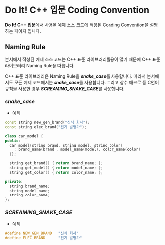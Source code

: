 # Do It! C++ 입문 Coding Convention
**Do It! C++ 입문**에서 사용된 예제 소스 코드에 적용된 Conding Convention을 설명하는 페이지 입니다.
## Naming Rule
본서에서 작성된 예제 소스 코드는 C++ 표준 라이브러리활용이 많기 때문에 C++ 표준 라이브러리 Naming Rule을 따릅니다.

C++ 표준 라이브러리은 Naming Rule을 ***snake_case***를 사용합니다. 따라서 본서에서도 모든 예제 코드에서는 ***snake_case***를 사용합니다. 그리고 상수 매크로 등 C언어 규칙을 사용한 경우 ***SCREAMING_SNAKE_CASE***를 사용합니다.
### *snake_case*

- 예제
~~~cpp
const string new_gen_brand("신식 회사");
const string elec_brand("전기 발명가");

class car_model {
public:
  car_model(string brand, string model, string color) 
    : brand_name(brand), model_name(model), color_name(color)
  {};

  string get_brand() { return brand_name; };
  string get_model() { return model_name; };
  string get_color() { return color_name; };

private:
  string brand_name;
  string model_name;
  string color_name;
};
~~~
### *SCREAMING_SNAKE_CASE*

- 예제
~~~cpp
#define NEW_GEN_BRAND   "신식 회사"
#define ELEC_BRAND      "전기 발명가"
~~~
